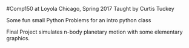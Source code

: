#Comp150 at Loyola Chicago, Spring 2017
Taught by Curtis Tuckey

Some fun small Python Problems for an intro python class

Final Project simulates n-body planetary motion with some elementary graphics.
